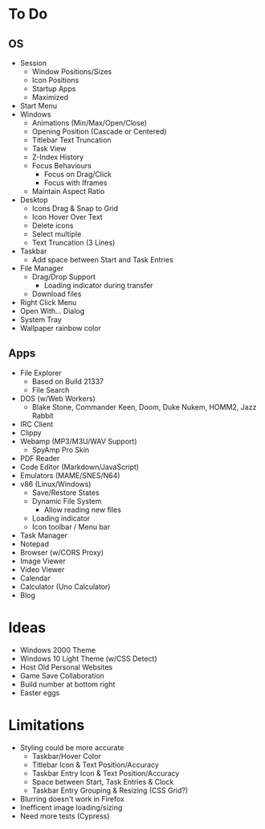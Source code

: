 # To Do

## OS

- Session
  - Window Positions/Sizes
  - Icon Positions
  - Startup Apps
  - Maximized
- Start Menu
- Windows
  - Animations (Min/Max/Open/Close)
  - Opening Position (Cascade or Centered)
  - Titlebar Text Truncation
  - Task View
  - Z-Index History
  - Focus Behaviours
    - Focus on Drag/Click
    - Focus with Iframes
  - Maintain Aspect Ratio
- Desktop
  - Icons Drag & Snap to Grid
  - Icon Hover Over Text
  - Delete icons
  - Select multiple
  - Text Truncation (3 Lines)
- Taskbar
  - Add space between Start and Task Entries
- File Manager
  - Drag/Drop Support
    - Loading indicator during transfer
  - Download files
- Right Click Menu
- Open With... Dialog
- System Tray
- Wallpaper rainbow color

## Apps

- File Explorer
  - Based on Build 21337
  - File Search
- DOS (w/Web Workers)
  - Blake Stone, Commander Keen, Doom, Duke Nukem, HOMM2, Jazz Rabbit
- IRC Client
- Clippy
- Webamp (MP3/M3U/WAV Support)
  - SpyAmp Pro Skin
- PDF Reader
- Code Editor (Markdown/JavaScript)
- Emulators (MAME/SNES/N64)
- v86 (Linux/Windows)
  - Save/Restore States
  - Dynamic File System
    - Allow reading new files
  - Loading indicator
  - Icon toolbar / Menu bar
- Task Manager
- Notepad
- Browser (w/CORS Proxy)
- Image Viewer
- Video Viewer
- Calendar
- Calculator (Uno Calculator)
- Blog

# Ideas

- Windows 2000 Theme
- Windows 10 Light Theme (w/CSS Detect)
- Host Old Personal Websites
- Game Save Collaboration
- Build number at bottom right
- Easter eggs

# Limitations

- Styling could be more accurate
  - Taskbar/Hover Color
  - Titlebar Icon & Text Position/Accuracy
  - Taskbar Entry Icon & Text Position/Accuracy
  - Space between Start, Task Entries & Clock
  - Taskbar Entry Grouping & Resizing (CSS Grid?)
- Blurring doesn't work in Firefox
- Inefficent image loading/sizing
- Need more tests (Cypress)
